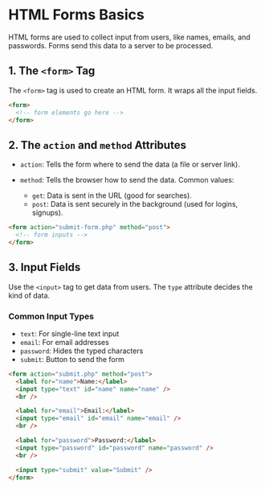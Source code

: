 # HTML Forms Basics

HTML forms are used to collect input from users, like names, emails, and passwords. Forms send this data to a server to be processed.

## 1. The `<form>` Tag

The `<form>` tag is used to create an HTML form. It wraps all the input fields.

```html
<form>
  <!-- form elements go here -->
</form>
```

## 2. The `action` and `method` Attributes

* `action`: Tells the form where to send the data (a file or server link).
* `method`: Tells the browser how to send the data. Common values:

  * `get`: Data is sent in the URL (good for searches).
  * `post`: Data is sent securely in the background (used for logins, signups).

```html
<form action="submit-form.php" method="post">
  <!-- form inputs -->
</form>
```

## 3. Input Fields

Use the `<input>` tag to get data from users. The `type` attribute decides the kind of data.

### Common Input Types

* `text`: For single-line text input
* `email`: For email addresses
* `password`: Hides the typed characters
* `submit`: Button to send the form

```html
<form action="submit.php" method="post">
  <label for="name">Name:</label>
  <input type="text" id="name" name="name" />
  <br />

  <label for="email">Email:</label>
  <input type="email" id="email" name="email" />
  <br />

  <label for="password">Password:</label>
  <input type="password" id="password" name="password" />
  <br />

  <input type="submit" value="Submit" />
</form>
```
